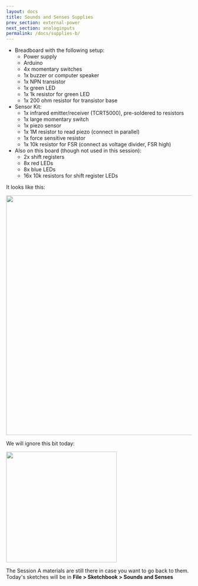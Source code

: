 ```yaml
---
layout: docs
title: Sounds and Senses Supplies
prev_section: external-power
next_section: analoginputs
permalink: /docs/supplies-b/
---
```


- Breadboard with the following setup:
    - Power supply
    - Arduino
    - 4x momentary switches
    - 1x buzzer or  computer speaker
    - 1x NPN transistor
    - 1x green LED
    - 1x 1k resistor for green LED
    - 1x 200 ohm resistor for transistor base
- Sensor Kit:
    - 1x infrared emitter/receiver (TCRT5000), pre-soldered to resistors
    - 1x large momentary switch
    - 1x piezo sensor
    - 1x 1M resistor to read piezo (connect in parallel)
    - 1x force sensitive resistor
    - 1x 10k resistor for FSR (connect as voltage divider, FSR high)
- Also on this board (though not used in this session):
    - 2x shift registers
    - 8x red LEDs
    - 8x blue LEDs
    - 16x 10k resistors for shift register LEDs

It looks like this:

<img src="{{ site.baseurl }}/img/b-breadboard.jpg" style="width: 650px"/>

We will ignore this bit today:

<img src="{{ site.baseurl }}/img/c-shiftreg-led-area-2.png" style="width: 300px"/>

The Session A materials are still there in case you want to go back to them. Today's sketches will be in **File > Sketchbook > Sounds and Senses**

